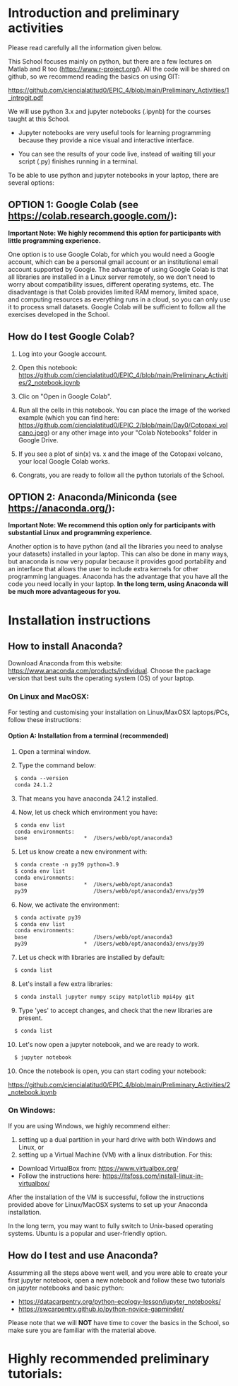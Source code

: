 # Introduction and preliminary activities

Please read carefully all the information given below.

This School focuses mainly on python, but there are a few lectures on Matlab and R too (https://www.r-project.org/).  All the code will be shared on github, so we recommend reading the basics on using GIT:

https://github.com/ciencialatitud0/EPIC_4/blob/main/Preliminary_Activities/1_introgit.pdf

We will use python 3.x and jupyter notebooks (.ipynb) for the courses taught at this School.

- Jupyter notebooks are very useful tools for learning programming because they provide a nice visual and interactive interface.

- You can see the results of your code live, instead of waiting till your script (.py) finishes running in a terminal.

To be able to use python and jupyter notebooks in your laptop, there are several options:

## OPTION 1: Google Colab (see https://colab.research.google.com/):

**Important Note: We highly recommend this option for participants with little programming experience.**

One option is to use Google Colab, for which you would need a Google account, which can be a personal gmail account or an institutional email account supported by Google. The advantage of using Google Colab is that all libraries are installed in a Linux server remotely, so we don't need to worry about compatibility issues, different operating systems, etc. The disadvantage is that Colab provides limited RAM memory, limited space, and computing resources as everything runs in a cloud, so you can only use it to process small datasets. Google Colab will be sufficient to follow all the exercises developed in the School.

## How do I test Google Colab?

1. Log into your Google account.

2. Open this notebook: https://github.com/ciencialatitud0/EPIC_4/blob/main/Preliminary_Activities/2_notebook.ipynb

3. Clic on "Open in Google Colab".

4. Run all the cells in this notebook. You can place the image of the worked example (which you can find here: https://github.com/ciencialatitud0/EPIC_2/blob/main/Day0/Cotopaxi_volcano.jpeg) or any other image into your "Colab Notebooks" folder in Google Drive.

5. If you see a plot of sin(x) vs. x and the image of the Cotopaxi volcano, your local Google Colab works.

6. Congrats, you are ready to follow all the python tutorials of the School.


## OPTION 2: Anaconda/Miniconda (see https://anaconda.org/):

**Important Note: We recommend this option only for participants with substantial Linux and programming experience.**

Another option is to have python (and all the libraries you need to analyse your datasets) installed in your laptop. This can also be done in many ways, but anaconda is now very popular because it provides good portability and an interface that allows the user to include extra kernels for other programming languages. Anaconda has the advantage that you have all the code you need locally in your laptop. **In the long term, using Anaconda will be much more advantageous for you.**

# Installation instructions

## How to install Anaconda?
Download Anaconda from this website: https://www.anaconda.com/products/individual. Choose the package version that best suits the operating system (OS) of your laptop.

### On Linux and MacOSX:
For testing and customising your installation on Linux/MaxOSX laptops/PCs, follow these instructions:

#### Option A: Installation from a terminal (recommended)

1. Open a terminal window.<br>

2. Type the command below:<br>
~~~~html
  $ conda --version
  conda 24.1.2
~~~~

3. That means you have anaconda 24.1.2 installed.<br>

4. Now, let us check which environment you have:<br>
~~~~html
  $ conda env list
  conda environments:
  base                  *  /Users/webb/opt/anaconda3
~~~~

5. Let us know create a new environment with:<br>
~~~~html
  $ conda create -n py39 python=3.9
  $ conda env list
  conda environments:
  base                  *  /Users/webb/opt/anaconda3
  py39                     /Users/webb/opt/anaconda3/envs/py39
~~~~

6. Now, we activate the environment:<br>
~~~~html
  $ conda activate py39
  $ conda env list
  conda environments:
  base                     /Users/webb/opt/anaconda3
  py39                  *  /Users/webb/opt/anaconda3/envs/py39
~~~~

7. Let us check with libraries are installed by default:<br>
~~~~html
  $ conda list
~~~~

8. Let's install a few extra libraries:<br>
~~~~html
  $ conda install jupyter numpy scipy matplotlib mpi4py git
~~~~

9. Type 'yes' to accept changes, and check that the new libraries are present.<br>
~~~~html
  $ conda list
~~~~

10. Let's now open a jupyter notebook, and we are ready to work.<br>
~~~~html
  $ jupyter notebook
~~~~

10. Once the notebook is open, you can start coding your notebook:<br>

https://github.com/ciencialatitud0/EPIC_4/blob/main/Preliminary_Activities/2_notebook.ipynb

### On Windows:
If you are using Windows, we highly recommend either:

1. setting up a dual partition in your hard drive with both Windows and Linux, or
2. setting up a Virtual Machine (VM) with a linux distribution. For this:

- Download VirtualBox from: https://www.virtualbox.org/
- Follow the instructions here: https://itsfoss.com/install-linux-in-virtualbox/

After the installation of the VM is successful, follow the instructions provided above for Linux/MacOSX systems to set up your Anaconda installation.

In the long term, you may want to fully switch to Unix-based operating systems. Ubuntu is a popular and user-friendly option.


## How do I test and use Anaconda?
Assumming all the steps above went well, and you were able to create your first jupyter notebook, open a new notebook and follow these two tutorials on jupyter notebooks and basic python:

- https://datacarpentry.org/python-ecology-lesson/jupyter_notebooks/
- https://swcarpentry.github.io/python-novice-gapminder/

Please note that we will **NOT** have time to cover the basics in the School, so make sure you are familiar with the material above.

# Highly recommended preliminary tutorials:



